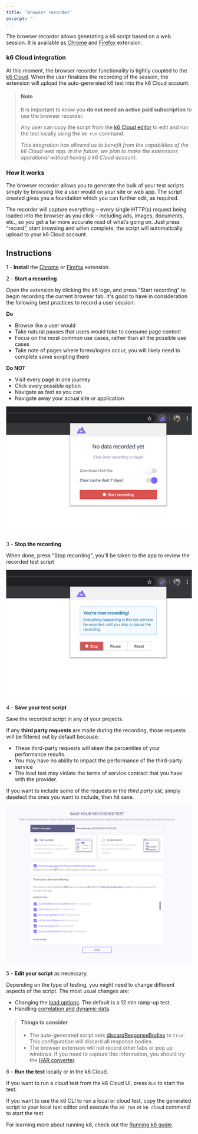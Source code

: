 ```yaml
---
title: 'Browser recorder'
excerpt: ''
---
```



The browser recorder allows generating a k6 script based on a web session. It is available as [Chrome](https://chrome.google.com/webstore/detail/k6-browser-recorder/phjdhndljphphehjpgbmpocddnnmdbda?hl=en) and [Firefox](https://addons.mozilla.org/en-US/firefox/addon/k6-browser-recorder/) extension.

### k6 Cloud integration

At this moment, the browser recorder functionality is tightly coupled to the [k6 Cloud](/cloud). When the user finalizes the recording of the session, the extension will upload the auto-generated k6 test into the k6 Cloud account.

> #### Note
>
> It is important to know you **do not need an active paid subscription** to use the browser recorder. 
> 
> Any user can copy the script from the [k6 Cloud editor](/cloud/creating-and-running-a-test/in-app-script-editor) to edit and run the test locally using the `k6 run` command. 
> 
> _This integration has allowed us to benefit from the capabilities of the k6 Cloud web app. In the future, we plan to make the extensions operational without having a k6 Cloud account_.


### How it works

The browser recorder allows you to generate the bulk of your test scripts simply by browsing like a user would on your site or web app. The script created gives you a foundation which you can further edit, as required.

The recorder will capture everything – every single HTTP(s) request being loaded into the browser as you click – including ads, images, documents, etc., so you get a far more accurate read of what’s going on. Just press “record”, start browsing and when complete, the script will automatically upload to your k6 Cloud account.


## Instructions

1 - **Install** the [Chrome](https://chrome.google.com/webstore/detail/k6-browser-recorder/phjdhndljphphehjpgbmpocddnnmdbda?hl=en) or [Firefox](https://addons.mozilla.org/en-US/firefox/addon/k6-browser-recorder/) extension.

2 - **Start a recording**

Open the extension by clicking the k6 logo, and press "Start recording" to begin recording the current browser tab.  It's good to have in consideration the following best practices to record a user session:

**Do**

- Browse like a user would
- Take natural pauses that users would take to consume page content
- Focus on the most common use cases, rather than all the possible use cases
- Take note of pages where forms/logins occur, you will likely need to complete some scripting there

**Do NOT**

- Visit every page in one journey
- Click every possible option
- Navigate as fast as you can
- Navigate away your actual site or application

![Step 2](./images/Recording-a-test-script/step-2.png)

3 - **Stop the recording**

When done, press "Stop recording", you'll be taken to the app to review the recorded test script

![Step 3](./images/Recording-a-test-script/step-3.png)

4 - **Save your test script**

Save the recorded script in any of your projects.

If any **third party requests** are made during the recording, those requests will be filtered out by default because: 

- These third-party requests will skew the percentiles of your performance results.
- You may have no ability to impact the performance of the third-party service
- The load test may violate the terms of service contract that you have with the provider.

If you want to include some of the requests in the _third party list_, simply deselect the ones you want to include, then hit save.

![Step 4](./images/Recording-a-test-script/step-4.png)

5 - **Edit your script** as necessary.

Depending on the type of testing, you might need to change different aspects of the script.  The most usual changes are:
- Changing the [load options](/using-k6/options). The default is a 12 min ramp-up test.
- Handling [correlation and dynamic data](/examples/correlation-and-dynamic-data).

> #### Things to consider
>
> - The auto-generated script sets [discardResponseBodies](/using-k6/options#discard-response-bodies) to `true`. This configuration will discard all response bodies.
> - The browser extension will not record other tabs or pop up windows. If you need to capture this information, you should try the [HAR converter](/test-authoring/session-recording/har-converter).

6 - **Run the test** locally or in the k6 Cloud.

If you want to run a cloud test from the k6 Cloud UI, press `Run` to start the test.

If you want to use the k6 CLI to run a local or cloud test, copy the generated script to your local text editor and execute the `k6 run` or `k6 cloud` command to start the test. 

For learning more about running k6, check out the [Running k6 guide](/getting-started/running-k6).